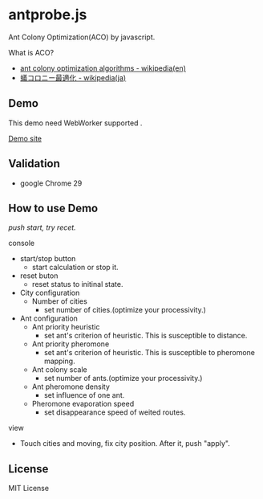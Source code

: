 antprobe.js
==========

Ant Colony Optimization(ACO) by javascript. 

What is ACO?
- [ant colony optimization algorithms - wikipedia(en)](http://en.wikipedia.org/wiki/ant_colony_optimization_algorithms)
- [蟻コロニー最適化 - wikipedia(ja)](http://ja.wikipedia.org/wiki/%E8%9F%BB%E3%82%B3%E3%83%AD%E3%83%8B%E3%83%BC%E6%9C%80%E9%81%A9%E5%8C%96)

Demo
--------

This demo need WebWorker supported .

[Demo site](http://phasespaces.net/garage/antprobe/)

Validation
-------------

- google Chrome 29

How to use Demo
------

*push start, try recet.*

console
- start/stop button
	- start calculation or stop it.
- reset buton
	- reset status to initinal state.
- City configuration
	- Number of cities
		- set number of cities.(optimize your processivity.)
- Ant configuration
	- Ant priority heuristic 
		- set ant's criterion of heuristic. This is susceptible to distance.
	- Ant priority pheromone
		- set ant's criterion of heuristic. This is susceptible to pheromone mapping.
	- Ant colony scale
		- set number of ants.(optimize your processivity.)
	- Ant pheromone density
		- set influence of one ant.
	- Pheromone evaporation speed
		- set disappearance speed of weited routes.

view
- Touch cities and moving, fix city position. After it, push "apply".

License
-------

MIT License
